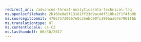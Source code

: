 ```yaml
---
redirect_url: /advanced-threat-analytics/ata-technical-faq
ms.openlocfilehash: 2b166e0a5f13181ff23d9ac4df518ba2f1f4fb9b
ms.sourcegitcommit: 470675730967e0c36ebc90fc399baa64e7901f6b
ms.translationtype: HT
ms.contentlocale: cs-CZ
ms.lasthandoff: 06/30/2017
---
```

